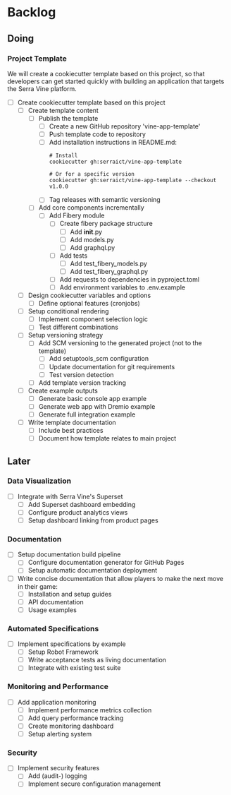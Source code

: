 # Backlog

## Doing

### Project Template

We will create a cookiecutter template based on this project,
so that developers can get started quickly with
building an application that targets the Serra Vine platform.

- [ ] Create cookiecutter template based on this project
  - [ ] Create template content
    - [ ] Publish the template
      - [ ] Create a new GitHub repository 'vine-app-template'
      - [ ] Push template code to repository
      - [ ] Add installation instructions in README.md:
        ```
        # Install
        cookiecutter gh:serraict/vine-app-template

        # Or for a specific version
        cookiecutter gh:serraict/vine-app-template --checkout v1.0.0
        ```
      - [ ] Tag releases with semantic versioning
    - [ ] Add core components incrementally
      - [ ] Add Fibery module
        - [ ] Create fibery package structure
          - [ ] Add __init__.py
          - [ ] Add models.py
          - [ ] Add graphql.py
        - [ ] Add tests
          - [ ] Add test_fibery_models.py
          - [ ] Add test_fibery_graphql.py
        - [ ] Add requests to dependencies in pyproject.toml
        - [ ] Add environment variables to .env.example
  - [ ] Design cookiecutter variables and options
    - [ ] Define optional features (cronjobs)
  - [ ] Setup conditional rendering
    - [ ] Implement component selection logic
    - [ ] Test different combinations
  - [ ] Setup versioning strategy
    - [ ] Add SCM versioning to the generated project (not to the template)
      - [ ] Add setuptools_scm configuration
      - [ ] Update documentation for git requirements
      - [ ] Test version detection
    - [ ] Add template version tracking
  - [ ] Create example outputs
    - [ ] Generate basic console app example
    - [ ] Generate web app with Dremio example
    - [ ] Generate full integration example
  - [ ] Write template documentation
    - [ ] Include best practices
    - [ ] Document how template relates to main project

## Later

### Data Visualization

- [ ] Integrate with Serra Vine's Superset
  - [ ] Add Superset dashboard embedding
  - [ ] Configure product analytics views
  - [ ] Setup dashboard linking from product pages

### Documentation

- [ ] Setup documentation build pipeline
  - [ ] Configure documentation generator for GitHub Pages
  - [ ] Setup automatic documentation deployment
- [ ] Write concise documentation that allow players to make the next move in their game:
  - [ ] Installation and setup guides
  - [ ] API documentation
  - [ ] Usage examples

### Automated Specifications

- [ ] Implement specifications by example
  - [ ] Setup Robot Framework
  - [ ] Write acceptance tests as living documentation
  - [ ] Integrate with existing test suite

### Monitoring and Performance

- [ ] Add application monitoring
  - [ ] Implement performance metrics collection
  - [ ] Add query performance tracking
  - [ ] Create monitoring dashboard
  - [ ] Setup alerting system

### Security

- [ ] Implement security features
  - [ ] Add (audit-) logging
  - [ ] Implement secure configuration management
